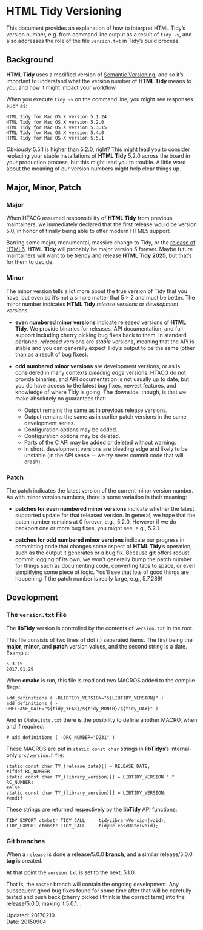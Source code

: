 # HTML Tidy Versioning

This document provides an explanation of how to interpret HTML Tidy’s version number, e.g. from command line output as a result of `tidy -v`, and also addresses the role of the file `version.txt` in Tidy’s build process.

## Background

**HTML Tidy** uses a modified version of [Semantic Versioning](http://semver.org/), and so it’s important to understand what the version number of **HTML Tidy** means to you, and how it might impact your workflow.

When you execute `tidy -v` on the command line, you might see responses such as:

~~~
HTML Tidy for Mac OS X version 5.1.24
HTML Tidy for Mac OS X version 5.2.0
HTML Tidy for Mac OS X version 5.3.15
HTML Tidy for Mac OS X version 5.4.0
HTML Tidy for Mac OS X version 5.5.1
~~~

_Obviously_ 5.5.1 is higher than 5.2.0, right? This might lead you to consider replacing your stable installations of **HTML Tidy** 5.2.0 across the board in your production process, but this might lead you to trouble. A little word about the meaning of our version numbers might help clear things up.

## Major, Minor, Patch

### Major

When HTACG assumed responsibility of **HTML Tidy** from previous maintainers, we immediately declared that the first release would be version 5.0, in honor of finally being able to offer modern HTML5 support.

Barring some major, monumental, massive change to Tidy, or the [release of HTML6](https://blog.whatwg.org/html-is-the-new-html5), **HTML Tidy** will probably be major version 5 forever. Maybe future maintainers will want to be trendy and release **HTML Tidy 2025**, but that’s for them to decide.

### Minor

The minor version tells a lot more about the true version of Tidy that you have, but even so it’s not a simple matter that 5 > 2 and must be better. The minor number indicates **HTML Tidy** _release versions_ or _development versions_.

- **even numbered minor versions** indicate released versions of **HTML Tidy**. We provide binaries for releases, API documentation, and full support including cherry picking bug fixes back to them. In standard parlance, _released_ versions are _stable_ versions, meaning that the API is stable and you can generally expect Tidy’s output to be the same (other than as a result of bug fixes). 

- **odd numbered minor versions** are development versions, or as is considered in many contexts _bleeding edge_ versions. HTACG do not provide binaries, and API documentation is not usually up to date, but you do have access to the latest bug fixes, newest features, and knowledge of where Tidy is going. The downside, though, is that we make absolutely no guarantees that:

  - Output remains the same as in previous release versions.
  - Output remains the same as in earlier patch versions in the same development series.
  - Configuration options may be added.
  - Configuration options may be deleted.
  - Parts of the C API may be added or deleted without warning.
  - In short, development versions are bleeding edge and likely to be unstable (in the API sense -- we try never commit code that will crash).

### Patch

The patch indicates the latest version of the current minor version number. As with minor version numbers, there is some variation in their meaning:

- **patches for even numbered minor versions** indicate whether the latest supported update for that released version. In general, we hope that the patch number remains at 0 forever, e.g., 5.2.0. However if we do backport one or more bug fixes, you might see, e.g., 5.2.1.

- **patches for odd numbered minor versions** indicate our progress in committing code that changes some aspect of **HTML Tidy**’s operation, such as the output it generates or a bug fix. Because **git** offers robust commit logging of its own, we won't generally bump the patch number for things such as documenting code, converting tabs to space, or even simplifying some piece of logic. You’ll see that lots of good things are happening if the patch number is really large, e.g., 5.7.289!


## Development

### The `version.txt` File

The **libTidy** version is controlled by the contents of `version.txt` in the root.

This file consists of two lines of dot (.) separated items. The first being the **major**, **minor**, and **patch** version values, and the second string is a date. Example:

```
5.3.15
2017.01.29
```

When **cmake** is run, this file is read and two MACROS added to the compile flags:

```
add_definitions ( -DLIBTIDY_VERSION="${LIBTIDY_VERSION}" )
add_definitions ( -DRELEASE_DATE="${tidy_YEAR}/${tidy_MONTH}/${tidy_DAY}" )
```

And in `CMakeLists.txt` there is the posibility to define another MACRO, when and if required:

```
# add_definitions ( -DRC_NUMBER="D231" )
```

These MACROS are put in `static const char` strings in **libTidys**’s internal- only `src/version.h` file:

```
static const char TY_(release_date)[] = RELEASE_DATE;
#ifdef RC_NUMBER
static const char TY_(library_version)[] = LIBTIDY_VERSION "." RC_NUMBER;
#else
static const char TY_(library_version)[] = LIBTIDY_VERSION;
#endif
```

These strings are returned respectively by the **libTidy** API functions:

```
TIDY_EXPORT ctmbstr TIDY_CALL     tidyLibraryVersion(void);
TIDY_EXPORT ctmbstr TIDY_CALL     tidyReleaseDate(void);
```

### Git branches

When a `release` is done a release/5.0.0 **branch**, and a similar release/5.0.0 **tag** is created.

At that point the `version.txt` is set to the next, 5.1.0. 

That is, the `master` branch will contain the ongoing development. Any subsequent good bug fixes found for some time after that will be carefully tested and push back (cherry picked I think is the correct term) into the release/5.0.0, making it 5.0.1...


Updated: 20170210  
   Date: 20150904
